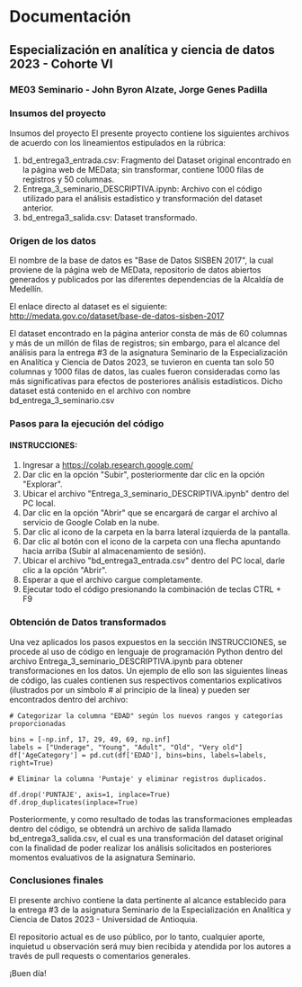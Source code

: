 # Documentación

## Especialización en analítica y ciencia de datos 2023 - Cohorte VI

### ME03 Seminario - John Byron Alzate, Jorge Genes Padilla

### Insumos del proyecto

Insumos del proyecto
El presente proyecto contiene los siguientes archivos de acuerdo con los lineamientos estipulados en la rúbrica:

1. bd_entrega3_entrada.csv: Fragmento del Dataset original encontrado en la página web de MEData; sin transformar, contiene 1000 filas de registros y 50 columnas.
2. Entrega_3_seminario_DESCRIPTIVA.ipynb: Archivo con el código utilizado para el análisis estadístico y transformación del dataset anterior.
3. bd_entrega3_salida.csv: Dataset transformado.

### Origen de los datos

El nombre de la base de datos es "Base de Datos SISBEN 2017", la cual proviene de la página web de MEData, repositorio de datos abiertos generados y publicados por las diferentes dependencias de la Alcaldía de Medellín.

El enlace directo al dataset es el siguiente: http://medata.gov.co/dataset/base-de-datos-sisben-2017

El dataset encontrado en la página anterior consta de más de 60 columnas y más de un millón de filas de registros; sin embargo, para el alcance del análisis para la entrega #3 de la asignatura Seminario de la Especialización en Analítica y Ciencia de Datos 2023, se tuvieron en cuenta tan solo 50 columnas y 1000 filas de datos, las cuales fueron consideradas como las más significativas para efectos de posteriores análisis estadísticos. Dicho dataset está contenido en el archivo con nombre bd_entrega_3_seminario.csv


### Pasos para la ejecución del código

#### INSTRUCCIONES:

1. Ingresar a https://colab.research.google.com/
2. Dar clic en la opción "Subir", posteriormente dar clic en la opción "Explorar".
3. Ubicar el archivo "Entrega_3_seminario_DESCRIPTIVA.ipynb" dentro del PC local.
4. Dar clic en la opción "Abrir" que se encargará de cargar el archivo al servicio de Google Colab en la nube.
5. Dar clic al icono de la carpeta en la barra lateral izquierda de la pantalla.
6. Dar clic al botón con el icono de la carpeta con una flecha apuntando hacia arriba (Subir al almacenamiento de sesión).
7. Ubicar el archivo "bd_entrega3_entrada.csv" dentro del PC local, darle clic a la opción "Abrir".
8. Esperar a que el archivo cargue completamente.
9. Ejecutar todo el código presionando la combinación de teclas CTRL + F9


### Obtención de Datos transformados

Una vez aplicados los pasos expuestos en la sección INSTRUCCIONES, se procede al uso de código en lenguaje de programación Python dentro del archivo Entrega_3_seminario_DESCRIPTIVA.ipynb para obtener transformaciones en los datos. Un ejemplo de ello son las siguientes líneas de código, las cuales contienen sus respectivos comentarios explicativos (ilustrados por un símbolo # al principio de la línea) y pueden ser encontrados dentro del archivo:

```
# Categorizar la columna "EDAD" según los nuevos rangos y categorías proporcionadas

bins = [-np.inf, 17, 29, 49, 69, np.inf]
labels = ["Underage", "Young", "Adult", "Old", "Very old"]
df['AgeCategory'] = pd.cut(df['EDAD'], bins=bins, labels=labels, right=True)
```

```
# Eliminar la columna 'Puntaje' y eliminar registros duplicados.

df.drop('PUNTAJE', axis=1, inplace=True)
df.drop_duplicates(inplace=True)
```

Posteriormente, y como resultado de todas las transformaciones empleadas dentro del código, se obtendrá un archivo de salida llamado bd_entrega3_salida.csv, el cual es una transformación del dataset original con la finalidad de poder realizar los análisis solicitados en posteriores momentos evaluativos de la asignatura Seminario.

### Conclusiones finales

El presente archivo contiene la data pertinente al alcance establecido para la entrega #3 de la asignatura Seminario de la Especialización en Analítica y Ciencia de Datos 2023 - Universidad de Antioquia.

El repositorio actual es de uso público, por lo tanto, cualquier aporte, inquietud u observación será muy bien recibida y atendida por los autores a través de pull requests o comentarios generales.

¡Buen día! 
